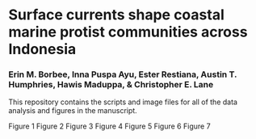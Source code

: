 # Surface currents shape coastal marine protist communities across Indonesia
### Erin M. Borbee, Inna Puspa Ayu, Ester Restiana, Austin T. Humphries, Hawis Maduppa, & Christopher E. Lane

This repository contains the scripts and image files for all of the data analysis and figures in the manuscript.

Figure 1
Figure 2
Figure 3
Figure 4
Figure 5
Figure 6
Figure 7

